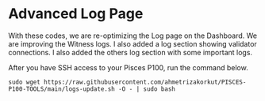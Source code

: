 # Advanced Log Page

With these codes, we are re-optimizing the Log page on the Dashboard. We are improving the Witness logs. I also added a log section showing validator connections. I also added the others log section with some important logs.

After you have SSH access to your Pisces P100, run the command below.

    sudo wget https://raw.githubusercontent.com/ahmetrizakorkut/PISCES-P100-TOOLS/main/logs-update.sh -O - | sudo bash
